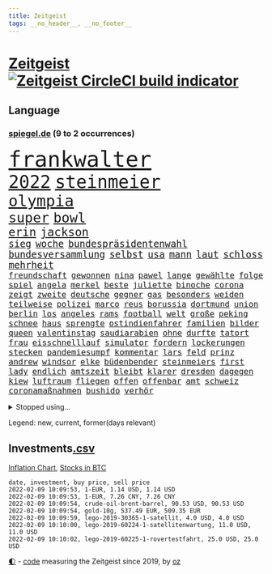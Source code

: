 ```yaml
---
title: Zeitgeist
tags: __no_header__, __no_footer__
---
```


# [Zeitgeist](https://oliz.io/zeitgeist/) [![Zeitgeist CircleCI build indicator](https://circleci.com/gh/ooz/zeitgeist.svg?style=shield)](https://circleci.com/gh/ooz/zeitgeist)

## Language

<h3><a href="https://www.spiegel.de" target="_blank">spiegel.de</a> (9 to 2 occurrences)</h3>
<p style="font-family:monospace">
<span style="font-size:32pt"><a href="news_links.html#frankwalter" class="current">frankwalter</a></span>
<br>
<span style="font-size:26pt"><a href="news_links.html#2022" class="current">2022</a></span>
<span style="font-size:26pt"><a href="news_links.html#steinmeier" class="current">steinmeier</a></span>
<br>
<span style="font-size:23pt"><a href="news_links.html#olympia" class="current">olympia</a></span>
<br>
<span style="font-size:20pt"><a href="news_links.html#super" class="current">super</a></span>
<span style="font-size:20pt"><a href="news_links.html#bowl" class="current">bowl</a></span>
<br>
<span style="font-size:17pt"><a href="news_links.html#erin" class="new">erin</a></span>
<span style="font-size:17pt"><a href="news_links.html#jackson" class="new">jackson</a></span>
<br>
<span style="font-size:14pt"><a href="news_links.html#sieg" class="current">sieg</a></span>
<span style="font-size:14pt"><a href="news_links.html#woche" class="current">woche</a></span>
<span style="font-size:14pt"><a href="news_links.html#bundespräsidentenwahl" class="current">bundespräsidentenwahl</a></span>
<span style="font-size:14pt"><a href="news_links.html#bundesversammlung" class="current">bundesversammlung</a></span>
<span style="font-size:14pt"><a href="news_links.html#selbst" class="current">selbst</a></span>
<span style="font-size:14pt"><a href="news_links.html#usa" class="current">usa</a></span>
<span style="font-size:14pt"><a href="news_links.html#mann" class="current">mann</a></span>
<span style="font-size:14pt"><a href="news_links.html#laut" class="current">laut</a></span>
<span style="font-size:14pt"><a href="news_links.html#schloss" class="current">schloss</a></span>
<span style="font-size:14pt"><a href="news_links.html#mehrheit" class="current">mehrheit</a></span>
<br>
<span style="font-size:12pt"><a href="news_links.html#freundschaft" class="new">freundschaft</a></span>
<span style="font-size:12pt"><a href="news_links.html#gewonnen" class="current">gewonnen</a></span>
<span style="font-size:12pt"><a href="news_links.html#nina" class="current">nina</a></span>
<span style="font-size:12pt"><a href="news_links.html#pawel" class="new">pawel</a></span>
<span style="font-size:12pt"><a href="news_links.html#lange" class="current">lange</a></span>
<span style="font-size:12pt"><a href="news_links.html#gewählte" class="current">gewählte</a></span>
<span style="font-size:12pt"><a href="news_links.html#folge" class="current">folge</a></span>
<span style="font-size:12pt"><a href="news_links.html#spiel" class="current">spiel</a></span>
<span style="font-size:12pt"><a href="news_links.html#angela" class="current">angela</a></span>
<span style="font-size:12pt"><a href="news_links.html#merkel" class="current">merkel</a></span>
<span style="font-size:12pt"><a href="news_links.html#beste" class="current">beste</a></span>
<span style="font-size:12pt"><a href="news_links.html#juliette" class="new">juliette</a></span>
<span style="font-size:12pt"><a href="news_links.html#binoche" class="new">binoche</a></span>
<span style="font-size:12pt"><a href="news_links.html#corona" class="current">corona</a></span>
<span style="font-size:12pt"><a href="news_links.html#zeigt" class="current">zeigt</a></span>
<span style="font-size:12pt"><a href="news_links.html#zweite" class="current">zweite</a></span>
<span style="font-size:12pt"><a href="news_links.html#deutsche" class="current">deutsche</a></span>
<span style="font-size:12pt"><a href="news_links.html#gegner" class="current">gegner</a></span>
<span style="font-size:12pt"><a href="news_links.html#gas" class="current">gas</a></span>
<span style="font-size:12pt"><a href="news_links.html#besonders" class="current">besonders</a></span>
<span style="font-size:12pt"><a href="news_links.html#weiden" class="current">weiden</a></span>
<span style="font-size:12pt"><a href="news_links.html#teilweise" class="current">teilweise</a></span>
<span style="font-size:12pt"><a href="news_links.html#polizei" class="current">polizei</a></span>
<span style="font-size:12pt"><a href="news_links.html#marco" class="current">marco</a></span>
<span style="font-size:12pt"><a href="news_links.html#reus" class="current">reus</a></span>
<span style="font-size:12pt"><a href="news_links.html#borussia" class="current">borussia</a></span>
<span style="font-size:12pt"><a href="news_links.html#dortmund" class="current">dortmund</a></span>
<span style="font-size:12pt"><a href="news_links.html#union" class="current">union</a></span>
<span style="font-size:12pt"><a href="news_links.html#berlin" class="current">berlin</a></span>
<span style="font-size:12pt"><a href="news_links.html#los" class="current">los</a></span>
<span style="font-size:12pt"><a href="news_links.html#angeles" class="current">angeles</a></span>
<span style="font-size:12pt"><a href="news_links.html#rams" class="new">rams</a></span>
<span style="font-size:12pt"><a href="news_links.html#football" class="current">football</a></span>
<span style="font-size:12pt"><a href="news_links.html#welt" class="current">welt</a></span>
<span style="font-size:12pt"><a href="news_links.html#große" class="current">große</a></span>
<span style="font-size:12pt"><a href="news_links.html#peking" class="current">peking</a></span>
<span style="font-size:12pt"><a href="news_links.html#schnee" class="current">schnee</a></span>
<span style="font-size:12pt"><a href="news_links.html#haus" class="current">haus</a></span>
<span style="font-size:12pt"><a href="news_links.html#sprengte" class="new">sprengte</a></span>
<span style="font-size:12pt"><a href="news_links.html#ostindienfahrer" class="new">ostindienfahrer</a></span>
<span style="font-size:12pt"><a href="news_links.html#familien" class="current">familien</a></span>
<span style="font-size:12pt"><a href="news_links.html#bilder" class="current">bilder</a></span>
<span style="font-size:12pt"><a href="news_links.html#queen" class="current">queen</a></span>
<span style="font-size:12pt"><a href="news_links.html#valentinstag" class="new">valentinstag</a></span>
<span style="font-size:12pt"><a href="news_links.html#saudiarabien" class="current">saudiarabien</a></span>
<span style="font-size:12pt"><a href="news_links.html#ohne" class="current">ohne</a></span>
<span style="font-size:12pt"><a href="news_links.html#durfte" class="current">durfte</a></span>
<span style="font-size:12pt"><a href="news_links.html#tatort" class="current">tatort</a></span>
<span style="font-size:12pt"><a href="news_links.html#frau" class="current">frau</a></span>
<span style="font-size:12pt"><a href="news_links.html#eisschnelllauf" class="new">eisschnelllauf</a></span>
<span style="font-size:12pt"><a href="news_links.html#simulator" class="new">simulator</a></span>
<span style="font-size:12pt"><a href="news_links.html#fordern" class="current">fordern</a></span>
<span style="font-size:12pt"><a href="news_links.html#lockerungen" class="current">lockerungen</a></span>
<span style="font-size:12pt"><a href="news_links.html#stecken" class="current">stecken</a></span>
<span style="font-size:12pt"><a href="news_links.html#pandemiesumpf" class="new">pandemiesumpf</a></span>
<span style="font-size:12pt"><a href="news_links.html#kommentar" class="current">kommentar</a></span>
<span style="font-size:12pt"><a href="news_links.html#lars" class="current">lars</a></span>
<span style="font-size:12pt"><a href="news_links.html#feld" class="current">feld</a></span>
<span style="font-size:12pt"><a href="news_links.html#prinz" class="current">prinz</a></span>
<span style="font-size:12pt"><a href="news_links.html#andrew" class="current">andrew</a></span>
<span style="font-size:12pt"><a href="news_links.html#windsor" class="current">windsor</a></span>
<span style="font-size:12pt"><a href="news_links.html#elke" class="current">elke</a></span>
<span style="font-size:12pt"><a href="news_links.html#büdenbender" class="current">büdenbender</a></span>
<span style="font-size:12pt"><a href="news_links.html#steinmeiers" class="new">steinmeiers</a></span>
<span style="font-size:12pt"><a href="news_links.html#first" class="new">first</a></span>
<span style="font-size:12pt"><a href="news_links.html#lady" class="current">lady</a></span>
<span style="font-size:12pt"><a href="news_links.html#endlich" class="current">endlich</a></span>
<span style="font-size:12pt"><a href="news_links.html#amtszeit" class="current">amtszeit</a></span>
<span style="font-size:12pt"><a href="news_links.html#bleibt" class="current">bleibt</a></span>
<span style="font-size:12pt"><a href="news_links.html#klarer" class="current">klarer</a></span>
<span style="font-size:12pt"><a href="news_links.html#dresden" class="current">dresden</a></span>
<span style="font-size:12pt"><a href="news_links.html#dagegen" class="current">dagegen</a></span>
<span style="font-size:12pt"><a href="news_links.html#kiew" class="current">kiew</a></span>
<span style="font-size:12pt"><a href="news_links.html#luftraum" class="new">luftraum</a></span>
<span style="font-size:12pt"><a href="news_links.html#fliegen" class="current">fliegen</a></span>
<span style="font-size:12pt"><a href="news_links.html#offen" class="current">offen</a></span>
<span style="font-size:12pt"><a href="news_links.html#offenbar" class="current">offenbar</a></span>
<span style="font-size:12pt"><a href="news_links.html#amt" class="current">amt</a></span>
<span style="font-size:12pt"><a href="news_links.html#schweiz" class="current">schweiz</a></span>
<span style="font-size:12pt"><a href="news_links.html#coronamaßnahmen" class="current">coronamaßnahmen</a></span>
<span style="font-size:12pt"><a href="news_links.html#bushido" class="current">bushido</a></span>
<span style="font-size:12pt"><a href="news_links.html#verhör" class="current">verhör</a></span>
</p>
<details>
<summary>Stopped using...</summary>
<p class="former" style="font-size:12pt">
franziska(479) sarscov2(479) wütet(479) zentrale(479) alex(478) bundestags(478) empfehlungen(478) hervor(478) september(478) verbindungen(478) coronaimpfstoff(477) demokraten(477) extreme(477) geholt(477) gestohlen(477) hinaus(477) lustig(477) machtkampf(477) magdeburg(477) private(477) summe(477) verstößen(477) williams(477) wirecard(477) äußerst(477) alkohol(476) bewaffnete(476) bundeswehr(476) coronawelle(476) erteilt(476) libanon(476) material(476) mächtige(476) obama(476) scheinen(476) schrieb(476) 2016(475) auskommen(475) beschreibt(475) eustaaten(475) evakuiert(475) gefährden(475) hubschrauber(475) identifiziert(475) innenminister(475) lautet(475) locker(475) namens(475) passagiere(475) passanten(475) rassistisch(475) schwarzer(475) sicherheitskräfte(475) strand(475) verärgert(475) deutlichen(474) dinge(474) million(474) nahverkehr(474) pakistan(474) schatten(474) sechsten(474) telekom(474) bar(473) becker(473) bundespolizei(473) diskussion(473) entdeckte(473) lebenslanger(473) leere(473) main(473) streitkräfte(473) wales(473) ärzten(473) österreichische(473) abenteuer(472) emma(472) gesundheitlichen(472) kritiker(472) privaten(472) recherchen(472) reiche(472) schlimmer(472) schriftstellerin(472) seltenen(472) umwelt(472) antarktis(471) b(471) badenwürttembergs(471) bedarf(471) besitzer(471) einzelne(471) erheben(471) gutes(471) höheren(471) liege(471) paare(471) rutschen(471) usschauspieler(471) versteckt(471) bestimmt(470) bmw(470) bremer(470) elektroauto(470) froh(470) mordfall(470) stefan(470) streiks(470) zahlt(470) branchen(469) dominiert(469) kieler(469) rettungskräfte(469) saarland(469) schwindet(469) umweltministerin(469) beschluss(468) ehre(468) erschweren(468) greta(468) herzogin(468) kolumne(468) mangelt(468) nicola(468) optimistisch(468) schaltet(468) thunberg(468) belasten(467) flüchtlingen(467) gewinner(467) kryptowährung(467) negativ(467) potsdam(467) siegen(467) spdpolitikerin(467) verdächtigt(467) format(466) kanzleramt(466) konflikte(466) quote(466) unterschiedlich(466) amerika(465) bull(465) dramatische(465) erkenntnisse(465) moderator(465) niederlagen(465) red(465) spekuliert(465) zwillinge(465) behandeln(464) beiträge(464) bgh(464) endgültig(464) hotels(464) r(464) schlimmste(464) verbreitung(464) amtsgericht(463) beginnen(463) debatten(463) distanziert(463) durften(463) ehepaar(463) alarmiert(462) forderte(462) hände(462) privat(462) verteidigen(462) aufnahme(461) dänischen(461) gemein(461) halb(461) kehrte(461) kindesmissbrauch(461) umsatz(461) aufbauen(460) drastische(460) etliche(460) freude(459) größeren(459) zerstören(459) angeklagten(458) begriff(458) reagierten(458) taiwan(458) volle(458) garten(457) ministerpräsidentin(457) perfekte(457) wirtschaftswachstum(457) überleben(457) coronaschutz(456) ehe(456) einsetzen(456) gesamten(456) produkte(456) verfehlt(456) bundesgerichtshof(455) eklat(455) kinos(455) leichtathletik(455) tiefen(455) überschwemmungen(455) eingreifen(454) genehmigung(454) rechtzeitig(454) aufstellen(453) golden(452) kate(452) konsum(452) letztes(452) tennisprofi(452) 28(451) beschlagnahmt(451) erschienen(451) fernsehen(451) registrieren(451) erdbeben(450) monats(450) rose(450) milliardenhöhe(449) dreieinhalb(448) folter(448) mancher(448) präsenzunterricht(448) rasen(448) wrack(448) general(447) kokain(447) parallelen(447) pfund(447) nachts(446) fehlten(445) karten(445) bundeswehrsoldaten(444) wirksamkeit(444) konferenz(442) minderjährigen(442) akten(441) empfehlung(441) fußballem(441) schützt(440) vermeintlich(440) vertagt(440) geborgen(437) läden(437) rutschte(437) türen(437) dramatischen(436) kapitel(435) kongress(435) erforscht(434) erhöhung(433) sophie(432) lebensgefährlich(431) schmerz(431) versorgung(431) normalerweise(426) athletinnen(425) gesundheitliche(425) günther(425) tuchel(425) karlsruhe(423) anderswo(422) held(422) missbrauchs(422) vorlegen(422) existenz(421) kenia(421) missbrauchskomplex(421) eingeräumt(420) strukturen(420) ferien(419) service(419) tragischen(419) gebieten(416) farbe(415) härtere(415) impfzentrum(414) renommierten(412) übergriffen(412) maschinen(411) taxifahrer(411) gala(409) lieferengpässe(409) 13jährige(406) hinterbliebene(406) mängel(406) helmut(405) ärgern(405) solches(401) gelangt(399) abhilfe(398) interviews(398) sachen(397) befunden(395) katzen(394) 150000(393) ehrt(393) seniorin(386) lieferketten(381) schwangerschaftsabbrüche(374) stationiert(374) technische(366) luxemburg(359) ostdeutsche(356) extremwetter(350) stromnetz(346) zusammenbruch(338) benannt(337) beunruhigt(336) neuanfang(332) unverständnis(322) freizugeben(316) krimi(316) kündigungen(314) stadien(314) adams(313) szenarien(313) einstecken(312) elfjährigen(311) rum(311) ärmsten(309) immunisiert(308) bildzeitung(306) fraktionen(306) gregor(305) beerben(301) dementieren(301) besetzen(295) übrig(292) zypern(291) entmachtete(285) scharfen(284) mindeststeuer(283) wüste(282) werte(280) sat1(278) fasst(275) willkommen(272) zufriedener(270) todesfall(264) großkonzerne(261) millionensumme(261) lobbyisten(258) hofmann(257) beispiellose(256) 83(249) vorreiter(248) 25jährige(247) zurückzukehren(246) birgt(245) forscherin(241) fußballklub(241) 38(240) gezählt(240) meilenstein(240) vorgang(239) eingeholt(237) ängste(236) eingestürzt(235) fossile(234) ständigen(233) ungeimpft(232) gesprungen(231) osaka(231) müll(230) impfquote(229) banden(227) todesdrohungen(227) fehle(226) bitteren(225) fünfjähriger(224) hit(224) knochen(224) spitzen(224) sechzigerjahre(221) deltavariante(220) hakt(220) welterfolg(220) unseres(217) vodafone(217) stundenlang(216) biss(215) regenfälle(214) rechtswidrig(213) asylanträge(212) differenzen(212) truppe(212) beteuert(211) brannte(210) terroranschlag(210) entstehung(209) ausschnitte(208) strikt(208) hollywoodstar(207) journal(205) überlegt(205) aufgeflogen(203) seenot(203) 160(202) europol(202) gerichtlich(202) britisches(200) sprunghaft(199) furcht(198) aufbau(197) fazit(197) ansteckung(196) eröffnen(195) legten(195) glückliche(194) leroy(194) sané(194) stilkritik(192) wehen(192) übte(192) roter(191) sperrung(191) 2007(189) spende(188) vollständige(188) werkstatt(187) lukaku(186) romelu(186) bedankt(185) präsentierte(185) andorra(183) fossilen(183) nähert(183) leser(182) aushalten(181) geklettert(181) wanderer(181) aufruhr(180) crown(180) flutkatastrophe(180) lieferengpässen(180) ermordung(179) flut(178) funktionär(178) nbastar(178) buchen(177) polnischen(177) zehnte(177) klassischen(176) 14jähriger(174) berufe(174) hochwasser(174) debattieren(173) kohl(173) konzerns(173) 210(172) angegangen(172) weidmann(172) henry(169) abitur(168) härteres(168) supermärkte(168) pferde(167) marsalek(166) rückkehrer(166) strafmaß(166) dämpfen(165) magischen(163) pandazwillinge(163) sechste(163) damaskus(162) entthront(162) erkunden(162) jahrzehnt(162) schwach(162) analysten(161) binden(161) 1999(160) atomwaffen(160) demokrat(160) impfstatus(160) nazizeit(160) zeichnen(160) zivile(159) fünfkampf(158) nbaprofi(158) schleu(158) 'ndrangheta(157) gültig(157) wiedereröffnet(157) bedrohen(156) achtzigerjahren(155) drauf(155) gegensteuern(155) unglücks(155) verkehrsministerium(155) gedränge(154) rast(154) abflug(153) befürchtete(153) asteroid(152) ergeht(152) gewidmet(152) häfen(152) überschreiten(152) zwielicht(151) aufkommen(150) löscht(150) roland(149) tankstellen(149) 05(148) demonstrierende(148) büchern(147) gebrannt(147) grünenfraktionschefin(147) krankenwagen(144) mobbing(143) neuesten(142) verletzten(142) rolling(140) stones(140) trauerbegleiterin(140) gadgets(139) harris(139) kamala(139) seelische(139) spektakulärer(139) milch(138) gewandt(137) lutz(137) verordnung(137) besessen(136) reisten(136) staatsanwalt(136) linkenpolitikerin(135) positionieren(135) verschwörungstheoretiker(135) fühlten(134) teamkollege(134) kalten(133) regale(133) teilzunehmen(133) wachsende(133) starstürmer(132) usstadt(132) vizepräsident(132) weihnachtsgeschäft(132) wright(131) anschlags(130) operationen(129) sportstars(129) abnehmen(128) covidpatienten(128) manuela(128) basis(127) charly(127) beeinträchtigen(126) boss(126) diplomatischen(126) gysi(126) statistische(126) boosterimpfungen(125) holmes(125) mittelfristig(125) satt(125) authentisch(124) breuer(124) lka(124) mobilitätswende(124) nackt(124) unterziehen(124) virginia(124) vorfeld(124) absicht(123) arktis(123) renten(123) freiem(122) industriestaaten(122) kapazitäten(122) michail(122) gangster(121) ausgetauscht(120) floyd(120) schwedens(120) bedrängnis(119) bildungssystem(119) hübner(119) kommissionschefin(119) 1991(118) filtern(118) gestiegener(118) langsamer(118) bekräftigt(117) brooklyn(117) direktor(117) durchgreifen(117) rechtsradikale(117) schwesig(117) australiens(116) ehrung(114) grafiken(114) millionenhöhe(114) ole(114) prosieben(114) ableger(113) distanzunterricht(113) drohnenangriff(113) euländern(113) reh(113) evergrande(112) feministin(112) leiterin(112) aussichten(110) nrwregierungschef(110) 53jährigen(109) beratungen(109) erdgas(108) lava(108) profifußball(108) verirrt(108) ausbauen(107) mailänder(107) pence(106) korruptionsverdacht(105) deutschlandweit(104) klischees(104) morde(104) mützenich(104) wohnraum(104) 135(103) bernard(102) erasmus(102) stattgefunden(102) fügen(101) pr(101) vermutete(101) erwerb(100) grundlegende(100) halbes(100) sara(100) atp(99) isoliert(99) fernseher(98) irving(98) komplette(98) kyrie(98) neonazi(98) plastikmüll(97) wirtschafts(97) einander(96) 1970(95) andrang(95) hyperschallrakete(94) knall(94) milan(94) 66(92) einzelhändler(92) bereichen(91) namibia(91) artensterben(90) blamiert(90) gewinnerinnen(90) langfristige(90) michaela(90) 35jährige(89) asteroiden(89) haftanstalt(89) kultusministerinnen(89) maryland(89) staates(89) exkollegen(88) unbekannter(88) 41(87) chefposten(87) erfanden(87) exuspräsident(87) gehege(87) gesamtsieg(87) komplizierter(87) kämen(87) registrierten(87) terrorakt(87) zoos(87) chronisch(86) kardashian(86) patientin(86) special(86) tagung(86) verblüffend(86) weitgehende(86) causa(85) konzerten(85) mathematik(85) nets(85) pflegebedürftige(85) schuhmacher(85) autorinnen(84) bundesligapartie(84) dieselpreis(84) klimaschutzziele(84) qanon(84) rausschmiss(84) verhandler(84) bescherte(83) bundesbankpräsident(83) diente(83) legendäre(83) todeszahlen(83) zugeständnisse(83) abfertigung(82) akzeptanz(82) anschauen(82) cheftrainer(82) masked(82) methode(82) verwundert(82) kroatischen(81) reporterin(81) eintraf(80) fe(80) landminen(80) lockt(80) preisverleihung(80) unterhändler(80) versuche(80) atomenergie(79) ausgewählten(79) einzelner(79) löchern(79) niedrige(79) oberlinhaus(79) playstation(79) sonys(79) spaghetti(79) zentral(79) andernorts(78) cruz(78) regierungswechsel(78) reichten(78) rührung(78) soziologe(78) tödliches(78) altersgruppen(77) dienstleister(77) direktmandate(77) produzenten(77) revolutionären(77) wärme(77) bestehende(76) organ(76) präzise(76) satiriker(76) usrapper(76) überquerte(76) eumitgliedstaaten(75) kuss(75) maya(75) oklahoma(75) vorbereitungen(75) 71jährigen(74) aufdeckte(74) backen(74) bemerkenswerten(74) cavallo(74) defekt(74) geringverdiener(74) hirsch(74) josh(74) nhl(74) spiegelredaktion(74) zusicherung(74) chicago(73) hotspur(73) tobias(73) tottenham(73) traditionell(73) 41jähriger(72) empfohlen(72) motors(72) nutzung(72) pöbeleien(72) rookie(72) ryanair(72) ungestört(72) wirtschaftsmetropole(72) eröffnete(71) übungen(71) annullierung(70) eusonderbeauftragte(70) forschungsinstitut(70) hochformat(70) korrekt(70) paparazzi(70) qualität(70) schier(70) wille(70) cduvorstand(69) diw(69) milliardenskandal(69) turbulenten(69) 1931(68) cottbus(68) geschaut(68) globaler(68) weihnachtsfeier(68) ärzteverband(68) dunkeln(67) zwölfjährige(67) klimazielen(66) mülltonnen(66) pfeift(66) 27jähriger(65) arbeitsplätze(65) dient(65) galápagosinseln(65) sympathisanten(65) musikfestival(64) ndr(64) paraguay(64) robben(64) songtexte(64) ernannte(63) etlicher(63) gewaltsamen(63) ketten(63) moderiert(63) ac(62) belastungsgrenze(62) gesicherte(62) innenstädten(62) kasernen(62) marode(62) ratspräsident(62) schmerzensgeld(62) schärfere(62) treibstoffpreise(62) bundesministerien(61) neige(61) rezepten(61) cessna(60) niederschläge(60) offenes(60) weihnachtsfeiern(60) 1968(59) felswand(59) geldregen(59) getreide(59) saarländischen(59) stellvertreterin(59) technischer(59) brainard(58) dartswm(58) lael(58) nächstem(58) auszuhalten(57) ganzes(57) museen(57) 2gplusregel(56) arbeitswelt(56) auseinandersetzungen(56) bewirken(56) globe(56) kollidierte(56) krankenversicherungen(56) sap(56) touristinnen(56) veganen(56) 18000(55) blumen(55) nagel(55) rauschgift(55) schifffahrt(55) usautomarkt(55) vilnius(55) hochwassers(54) kurzarbeitergeld(54) truppenbewegungen(54) zustande(54) impfskandal(53) impfskepsis(53) klimaschutzpaket(53) rückhalt(53) verunglückten(53) ausfuhr(52) fesseln(52) künstliches(52) abläufe(51) energiekonzern(51) größtes(51) haftbedingungen(51) kanal(51) nichten(51) venus(51) coronarunde(50) vietnamesischer(50) watson(50) wirte(50) entspannten(49) fliegenden(49) impfkritischen(49) rollsroyce(49) schikaniert(49) weihnachtsferien(49) bearbeiten(48) elmar(48) finanzschwachen(48) juraprofessor(48) kalb(48) magnus(48) pfosten(48) winterurlaub(48) mutante(47) nbc(47) allgemeinmediziner(46) ausgebaut(46) geboostert(46) magen(46) plattencover(46) rydzek(46) kopfhörer(45) redakteurinnen(45) vorsorglich(45) basketballsuperstar(44) blinding(44) brennt(44) cdugeneralsekretär(44) exwerdertrainer(44) hakenkreuzfahne(44) lights(44) modernisieren(44) polizeiruffolge(44) side(44) story(44) triage(44) weeknd(44) besorgniserregende(43) geheimdienst(43) koordinieren(43) tatwaffe(43) bundesbildungsministerin(42) fehlgeburt(42) ligapartie(42) mercedesbenz(42) nordische(42) olympianorm(42) brantner(41) energieversorgung(41) hose(41) kapitalismus(41) unveröffentlichte(41) chefredaktion(40) englisches(40) zwölfjährigen(40) düsteres(39) leichtes(39) profitierten(39) vetternwirtschaft(39) hassobjekt(38) kipping(38) sozialsenatorin(38) träumer(38) verletzung(38) wanken(38) erfrieren(37) frühe(37) kuriosen(37) pandemiebedingter(37) schwan(37) beherzter(36) gemütlich(36) gereicht(36) schotten(36) umgestaltet(36) umweltfreundlich(36) unterirdischen(36) vietnamesische(36) amtsgeschäfte(35) gottesdienst(35) jauch(35) mecklenburgvorpommerns(35) versuchtem(35) bauer(34) brown(34) entbunden(34) gerard(34) gespenst(34) haßelmann(34) lamb(34) parlamentarische(34) xinjiang(34) impfskeptikern(33) inventur(33) uniklinikum(33) verschleppung(33) zurückdrängen(33) alpenländer(32) fördern(32) haften(32) problemlos(32) schwierigsten(32) unendlichen(32) unterwandert(32) winterurlauber(32) australischer(31) begünstigen(31) bewacht(31) heterosexuelle(31) indikator(31) inspiriert(31) mitfahrer(31) organisiert(31) schnellt(31) schulleiter(31) zweifler(31) bosse(30) prüfer(30) rammte(30) reichsbürger(30) verwaltungsgebäude(30) wiederhergestellt(30) boy(29) flügel(29) machtdemonstration(29) nature(29) privileg(29) rosafarbenen(29) rückwirkende(29) singlecharts(29) unerlaubt(29) weihnachtszeit(29) globes(28) heikel(28) hochhauses(28) mpk(28) obdachlos(28) widerrufen(28) antrittsrede(27) autobahngesellschaft(27) ersatzbank(27) führungsstil(27) verlorenes(27) wackelt(27) balkan(26) baumann(26) bundestagsfraktionen(26) busse(26) lunge(26) quälen(26) schied(26) usdemokratie(26) 71(25) energieversorger(25) infektionswelle(25) spitzenbeamte(25) zusammengezogen(25) coronademos(24) eröffnungsbilanz(24) gartenparty(24) merken(24) mosel(24) muskeln(24) sanitäter(24) schikanen(24) schlüssel(24) schönes(24) herzlich(23) parteizentrale(23) steuererklärungen(23) anbietern(22) bürgerrechte(22) energieversorgern(22) hüpfburg(22) mcconnell(22) mitch(22) moderierte(22) pandemiefolgen(22) riskanten(22) straßenkarneval(22) tvbericht(22) beweis(21) familienmitglied(21) geschlossene(21) konservativer(21) mitfavorit(21) parteiübergreifend(21) telefónica(21) ansprüche(20) aufschub(20) beherrscht(20) dom(20) kreuzfahrt(20) köstlichen(20) unwissenheit(20) abgewälzt(19) abhalten(19) belastbar(19) galaxien(19) schulhof(19) vierschanzentournee(19) abwasser(18) blechschaden(18) einbrecher(18) instrument(18) normalen(18) schimpfen(18) umweltfreundliche(18) weihnachtspause(18) fastfoodkette(17) linienbus(17) prozesses(17) rekordmenge(17) socken(17) blicke(16) gelder(16) geplatzt(16) gerichtlichen(16) leonardo(16) nachwuchsspieler(16) serienstar(16) toll(16) xi'an(16) zusammengefasst(16) affleck(15) allzu(15) geburten(15) geputscht(15) jacke(15) kaczyński(15) pischef(15) podcasts(15) sowjetische(15) elite(14) humanitären(14) keanu(14) kryptogeld(14) liebte(14) tierische(14) verkehrsbehinderungen(14) abgelaufenen(13) alpenland(13) dicaprio(13) elisabeth(13) kreuzfahrten(13) sowjetstaaten(13) tannenbaum(13) amy(12) auszeichnet(12) bahnradweltmeisterin(12) pieters(12) zerfallen(12) angeschossen(11) gewünscht(11) ladung(11) tiananmenmassakers(11) vorsätze(11)
</p>
</details>
<p>Legend: <span class="new">new</span>, <span class="current">current</span>, <span class="former">former(days relevant)</span></p>

## Investments[.csv](investments.csv)

[Inflation Chart](https://inflationchart.com),
[Stocks in BTC](https://stonksinbtc.xyz/)

```
date, investment, buy price, sell price
2022-02-09 10:09:53, 1-EUR, 1.14 USD, 1.14 USD
2022-02-09 10:09:53, 1-EUR, 7.26 CNY, 7.26 CNY
2022-02-09 10:09:54, crude-oil-brent-barrel, 90.53 USD, 90.53 USD
2022-02-09 10:09:54, gold-10g, 537.49 EUR, 509.35 EUR
2022-02-09 10:09:59, lego-2019-30365-1-satellit, 4.0 USD, 4.0 USD
2022-02-09 10:10:00, lego-2019-60224-1-satellitenwartung, 11.0 USD, 11.0 USD
2022-02-09 10:10:02, lego-2019-60225-1-rovertestfahrt, 25.0 USD, 25.0 USD
```

<footer>
<a href="javascript:toggleTheme()" class="nav">🌓</a>
- <a href="https://github.com/ooz/zeitgeist">code</a> measuring the Zeitgeist since 2019, by <a href="https://oliz.io">oz</a>
</footer>
